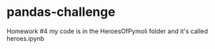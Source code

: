 # pandas-challenge
Homework #4
my code is in the HeroesOfPymoli folder and it's called heroes.ipynb
